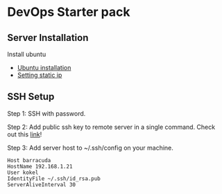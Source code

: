# DevOps Starter pack

## Server Installation
Install ubuntu
* [Ubuntu installation](https://www.youtube.com/watch?v=8YZDtfLzjS4)
* [Setting static ip](https://www.youtube.com/watch?v=cD_OkhN16rU)

## SSH Setup
Step 1: SSH with password.

Step 2: Add public ssh key to remote server in a single command. Check out this [link](http://www.howtogeek.com/168147/add-public-ssh-key-to-remote-server-in-a-single-command/)!

Step 3: Add server host to ~/.ssh/config on your machine.
```
Host barracuda
HostName 192.168.1.21
User kokel
IdentityFile ~/.ssh/id_rsa.pub
ServerAliveInterval 30
```
